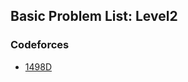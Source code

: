 ## Basic Problem List: Level2


### Codeforces
- [1498D](/problem-solving/dynamic_programming/basic/l2-cf-1498D)


